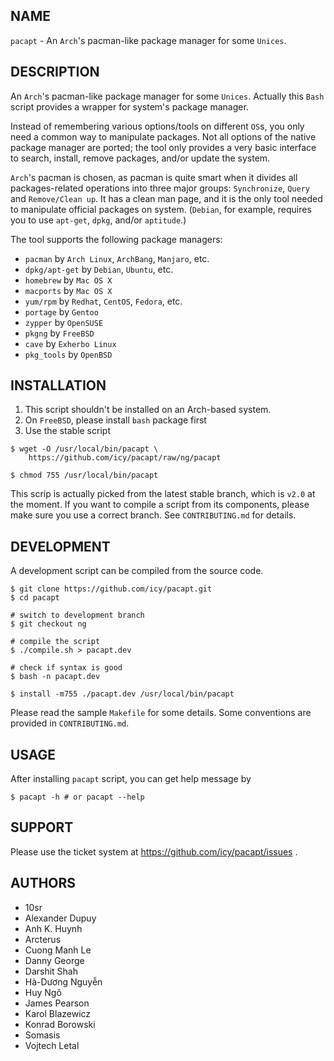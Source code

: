## NAME

`pacapt` - An `Arch`'s pacman-like package manager for some `Unices`.

## DESCRIPTION

An `Arch`'s pacman-like package manager for some `Unices`.
Actually this `Bash` script provides a wrapper for system's package manager.

Instead of remembering various options/tools on different `OS`s, you only
need a common way to manipulate packages. Not all options of the native
package manager are ported; the tool only provides a very basic interface
to search, install, remove packages, and/or update the system.

`Arch`'s pacman is chosen, as pacman is quite smart when it divides all
packages-related operations into three major groups:
  `Synchronize`, `Query` and `Remove/Clean up`.
It has a clean man page, and it is the only tool needed to manipulate
official packages on system.
(`Debian`, for example, requires you to use `apt-get`, `dpkg`, and/or `aptitude`.)

The tool supports the following package managers:

* `pacman`        by `Arch Linux`, `ArchBang`, `Manjaro`, etc.
* `dpkg/apt-get`  by `Debian`, `Ubuntu`, etc.
* `homebrew`      by `Mac OS X`
* `macports`      by `Mac OS X`
* `yum/rpm`       by `Redhat`, `CentOS`, `Fedora`, etc.
* `portage`       by `Gentoo`
* `zypper`        by `OpenSUSE`
* `pkgng`         by `FreeBSD`
* `cave`          by `Exherbo Linux`
* `pkg_tools`     by `OpenBSD`

## INSTALLATION

1. This script shouldn't be installed on an Arch-based system.
2. On `FreeBSD`, please install `bash` package first
3. Use the stable script

````
$ wget -O /usr/local/bin/pacapt \
    https://github.com/icy/pacapt/raw/ng/pacapt

$ chmod 755 /usr/local/bin/pacapt
````

This scrip is actually picked from the latest stable branch,
which is `v2.0` at the moment. If you want to compile a script
from its components, please make sure you use a correct branch.
See `CONTRIBUTING.md` for details.

## DEVELOPMENT

A development script can be compiled from the source code.

````
$ git clone https://github.com/icy/pacapt.git
$ cd pacapt

# switch to development branch
$ git checkout ng

# compile the script
$ ./compile.sh > pacapt.dev

# check if syntax is good
$ bash -n pacapt.dev

$ install -m755 ./pacapt.dev /usr/local/bin/pacapt
````

Please read the sample `Makefile` for some details.
Some conventions are provided in `CONTRIBUTING.md`.

## USAGE

After installing `pacapt` script, you can get help message by

    $ pacapt -h # or pacapt --help

## SUPPORT

Please use the ticket system at https://github.com/icy/pacapt/issues .

## AUTHORS

* 10sr
* Alexander Dupuy
* Anh K. Huynh
* Arcterus
* Cuong Manh Le
* Danny George
* Darshit Shah
* Hà-Dương Nguyễn
* Huy Ngô
* James Pearson
* Karol Blazewicz
* Konrad Borowski
* Somasis
* Vojtech Letal
